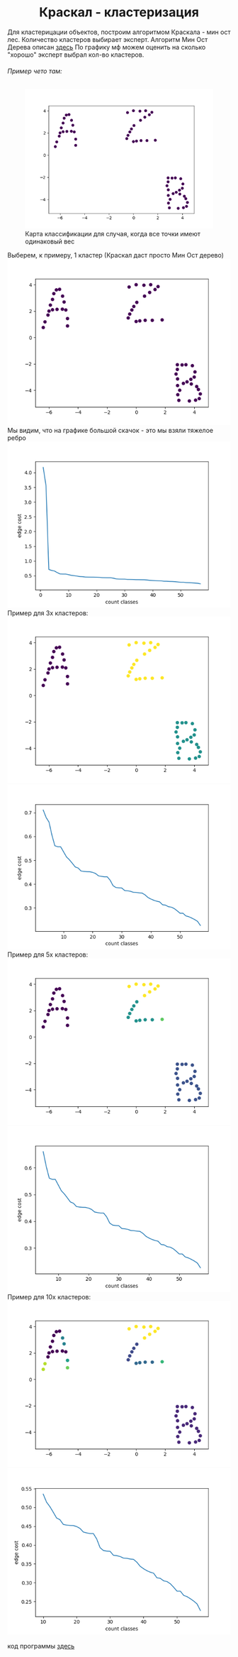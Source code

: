 # <center> Краскал - кластеризация </center>

Для кластерицации объектов, построим алгоритмом Краскала - мин ост лес. Количество кластеров выбирает эксперт.
Алгоритм Мин Ост Дерева описан [здесь]( http://e-maxx.ru/algo/mst_kruskal)
По графику мф можем оценить на сколько "хорошо" эксперт выбрал кол-во кластеров. 

###### Пример чето там:

<figure>
  <img src="https://raw.githubusercontent.com/okiochan/Kruskal/master/11.png" alt="uniform"/>
  <figcaption>Карта классификации для случая, когда все точки имеют одинаковый вес</figcaption>
</figure>

Выберем, к примеру, 1 кластер (Краскал даст просто Мин Ост дерево)
![](https://raw.githubusercontent.com/okiochan/Kruskal/master/11.png)
Мы видим, что на графике большой скачок - это мы взяли тяжелое ребро
![](https://raw.githubusercontent.com/okiochan/Kruskal/master/1.png)
Пример для 3х кластеров:
![](https://raw.githubusercontent.com/okiochan/Kruskal/master/31.png)
![](https://raw.githubusercontent.com/okiochan/Kruskal/master/3.png)
Пример для 5х кластеров:
![](https://raw.githubusercontent.com/okiochan/Kruskal/master/51.png)
![](https://raw.githubusercontent.com/okiochan/Kruskal/master/5.png)
Пример для 10х кластеров:
![](https://raw.githubusercontent.com/okiochan/Kruskal/master/101.png)
![](https://raw.githubusercontent.com/okiochan/Kruskal/master/10.png)

код программы [здесь]( https://github.com/okiochan/Kruskal/blob/master/kruskal.py)
